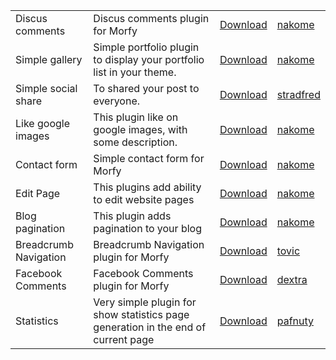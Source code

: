 |||||
| -----|-------------|-----|-----|
| Discus comments | Discus comments plugin for Morfy |[Download](http://forum.monstra.org/topic/498/discus-comments/) | [nakome]() |
| Simple gallery | Simple portfolio plugin to display your portfolio list in your theme. |[Download](http://forum.monstra.org/topic/499/simple-gallery-plugin/) | [nakome]() |
| Simple social share | To shared your post to everyone. |[Download](http://forum.monstra.org/topic/500/simple-social-share-network/) | [stradfred]() |
| Like google images | This plugin like on google images, with some description. |[Download](http://forum.monstra.org/topic/511/likegoogle/) | [nakome]() |
| Contact form | Simple contact form for Morfy |[Download](http://forum.monstra.org/topic/513/mycontact/) | [nakome]() |
| Edit Page | This plugins add ability to edit website pages |[Download](http://forum.monstra.org/topic/526/editpage-plugin-experiment/) | [nakome]() |
| Blog pagination | This plugin adds pagination to your blog |[Download](http://forum.monstra.org/topic/520/blog-pagination/) | [nakome]() |
| Breadcrumb Navigation | Breadcrumb Navigation plugin for Morfy |[Download](http://forum.monstra.org/topic/543/breadcrumb-navigation-plugin/) | [tovic]() |
| Facebook Comments | Facebook Comments plugin for Morfy |[Download](http://forum.monstra.org/topic/699/facebook-comments/) | [dextra]() |
| Statistics | Very simple plugin for show statistics page generation in the end of current page |[Download](https://github.com/pafnuty/morfy-statistics) | [pafnuty]() |
